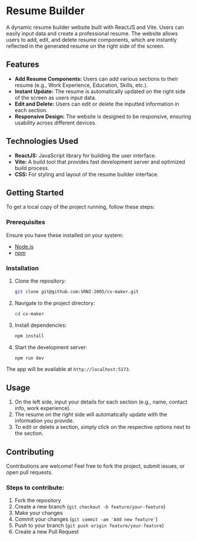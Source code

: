 # Resume Builder

A dynamic resume builder website built with ReactJS and Vite. Users can easily input data and create a professional resume. The website allows users to add, edit, and delete resume components, which are instantly reflected in the generated resume on the right side of the screen.

## Features

- **Add Resume Components:** Users can add various sections to their resume (e.g., Work Experience, Education, Skills, etc.).
- **Instant Update:** The resume is automatically updated on the right side of the screen as users input data.
- **Edit and Delete:** Users can edit or delete the inputted information in each section.
- **Responsive Design:** The website is designed to be responsive, ensuring usability across different devices.

## Technologies Used

- **ReactJS:** JavaScript library for building the user interface.
- **Vite:** A build tool that provides fast development server and optimized build process.
- **CSS:** For styling and layout of the resume builder interface.

## Getting Started

To get a local copy of the project running, follow these steps:

### Prerequisites

Ensure you have these installed on your system:

- [Node.js](https://nodejs.org/)
- [npm](https://www.npmjs.com/)

### Installation

1. Clone the repository:

   ```bash
   git clone git@github.com:SRNI-2005/cv-maker.git
   ```

2. Navigate to the project directory:

   ```bash
   cd cv-maker
   ```

3. Install dependencies:

   ```bash
   npm install
   ```

4. Start the development server:
   ```bash
   npm run dev
   ```

The app will be available at `http://localhost:5173`.

## Usage

1. On the left side, input your details for each section (e.g., name, contact info, work experience).
2. The resume on the right side will automatically update with the information you provide.
3. To edit or delete a section, simply click on the respective options next to the section.

## Contributing

Contributions are welcome! Feel free to fork the project, submit issues, or open pull requests.

### Steps to contribute:

1. Fork the repository
2. Create a new branch (`git checkout -b feature/your-feature`)
3. Make your changes
4. Commit your changes (`git commit -am 'Add new feature'`)
5. Push to your branch (`git push origin feature/your-feature`)
6. Create a new Pull Request
